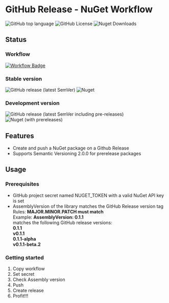 # GitHub Release - NuGet Workflow

![GitHub top language](https://img.shields.io/github/languages/top/codeaphex/github_release_nuget_workflow?logo=github)
![GitHub License](https://img.shields.io/github/license/codeaphex/github_release_nuget_workflow?logo=github)
![Nuget Downloads](https://img.shields.io/nuget/dt/github_release_nuget_workflow?logo=nuget)

## Status

### Workflow

[![Workflow Badge](https://github.com/codeaphex/github_release_nuget_workflow/workflows/Generate%20NuGet%20package/badge.svg)](https://github.com/codeaphex/github_release_nuget_workflow/blob/master/.github/workflows/release_nuget_workflow.yaml)

### Stable version

![GitHub release (latest SemVer)](https://img.shields.io/github/v/release/codeaphex/github_release_nuget_workflow?sort=semver&logo=github)
![Nuget](https://img.shields.io/nuget/v/github_release_nuget_workflow?logo=nuget)

### Development version

![GitHub release (latest SemVer including pre-releases)](https://img.shields.io/github/v/release/codeaphex/github_release_nuget_workflow?include_prereleases&label=dev%20release&sort=semver&logo=github)
![Nuget (with prereleases)](https://img.shields.io/nuget/vpre/github_release_nuget_workflow?label=dev%20nuget&logo=nuget)

## Features

- Create and push a NuGet package on a Github Release
- Supports Semantic Versioning 2.0.0 for prerelease packages

## Usage

### Prerequisites

- GitHub project secret named NUGET_TOKEN with a valid NuGet API key is set
- AssemblyVersion of the library matches the GitHub Release version tag  
  Rules: **MAJOR.MINOR.PATCH must match**  
  Example: **AssemblyVersion: 0.1.1**  
  matches the following GitHub release versions:  
  **0.1.1**  
  **v0.1.1**  
  **0.1.1-alpha**  
  **v0.1.1-beta.2**    

### Getting started

1. Copy workflow
1. Set secret
1. Check Assembly version
1. Push
1. Create release
1. Profit!!!
